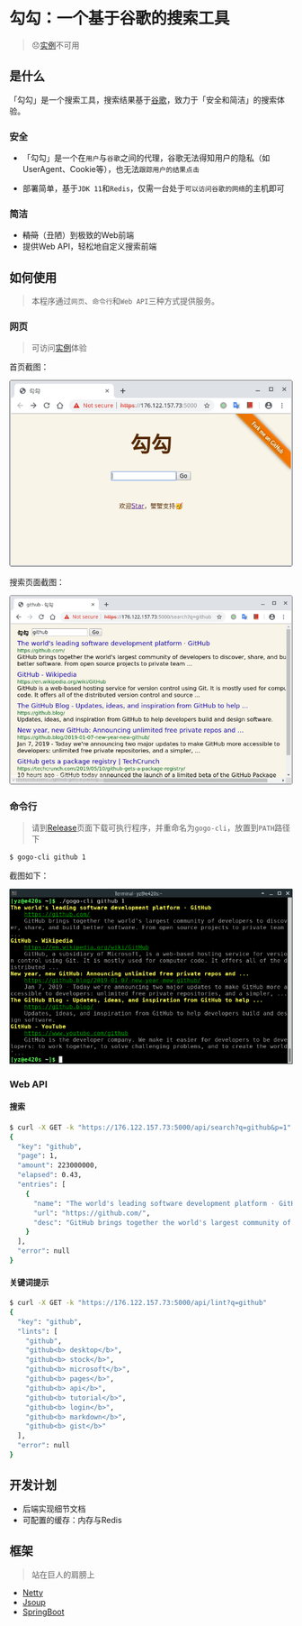 # 勾勾：一个基于谷歌的搜索工具

> 😞[实例](https://176.122.157.73:5000)不可用

## 是什么

「勾勾」是一个搜索工具，搜索结果基于[谷歌](https://google.com)，致力于「安全和简洁」的搜索体验。

### 安全

- 「勾勾」是一个在`用户`与`谷歌`之间的代理，谷歌无法得知用户的隐私（如UserAgent、Cookie等），也无法`跟踪用户的结果点击`

- 部署简单，基于`JDK 11`和`Redis`，仅需一台处于`可以访问谷歌的网络`的主机即可

### 简洁

- ~~精简~~（丑陋）到极致的Web前端
- 提供Web API，轻松地自定义搜索前端

## 如何使用

> 本程序通过`网页`、`命令行`和`Web API`三种方式提供服务。

### 网页

> 可访问[实例](https://176.122.157.73:5000)体验

首页截图：

![6c44f17c7e035221816e7530.png](image/6c44f17c7e035221816e7530.png)

搜索页面截图：

![e5c1b9df30645ffb8059ca72.png](image/e5c1b9df30645ffb8059ca72.png)

### 命令行

> 请到[Release](https://github.com/zenuo/gogo/releases)页面下载可执行程序，并重命名为`gogo-cli`，放置到`PATH`路径下

```bash
$ gogo-cli github 1
```

截图如下：

![639ad4d3863e52f90a16cbe5.png](image/639ad4d3863e52f90a16cbe5.png)

### Web API

#### 搜索

```bash
$ curl -X GET -k "https://176.122.157.73:5000/api/search?q=github&p=1"
{
  "key": "github",
  "page": 1,
  "amount": 223000000,
  "elapsed": 0.43,
  "entries": [
    {
      "name": "The world's leading software development platform · GitHub",
      "url": "https://github.com/",
      "desc": "GitHub brings together the world's largest community of developers to discover, share, and build better software. From open source projects to private team ..."
    }
  ],
  "error": null
}
```

#### 关键词提示

```bash
$ curl -X GET -k "https://176.122.157.73:5000/api/lint?q=github"
{
  "key": "github",
  "lints": [
    "github",
    "github<b> desktop</b>",
    "github<b> stock</b>",
    "github<b> microsoft</b>",
    "github<b> pages</b>",
    "github<b> api</b>",
    "github<b> tutorial</b>",
    "github<b> login</b>",
    "github<b> markdown</b>",
    "github<b> gist</b>"
  ],
  "error": null
}
```

## 开发计划

- 后端实现细节文档
- 可配置的缓存：内存与Redis

## 框架

> 站在巨人的肩膀上

- [Netty](https://netty.io/)
- [Jsoup](https://jsoup.org/)
- [SpringBoot](https://github.com/spring-projects/spring-boot)